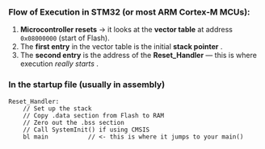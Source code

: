 ### Flow of Execution in STM32 (or most ARM Cortex-M MCUs):

1. **Microcontroller resets** → it looks at the **vector table** at address `0x08000000` (start of Flash).
2. The **first entry** in the vector table is the initial  **stack pointer** .
3. The **second entry** is the address of the **Reset_Handler** — this is where execution  *really starts* .

### In the startup file (usually in assembly)

```
Reset_Handler:
    // Set up the stack
    // Copy .data section from Flash to RAM
    // Zero out the .bss section
    // Call SystemInit() if using CMSIS
    bl main           // <- this is where it jumps to your main()
```
